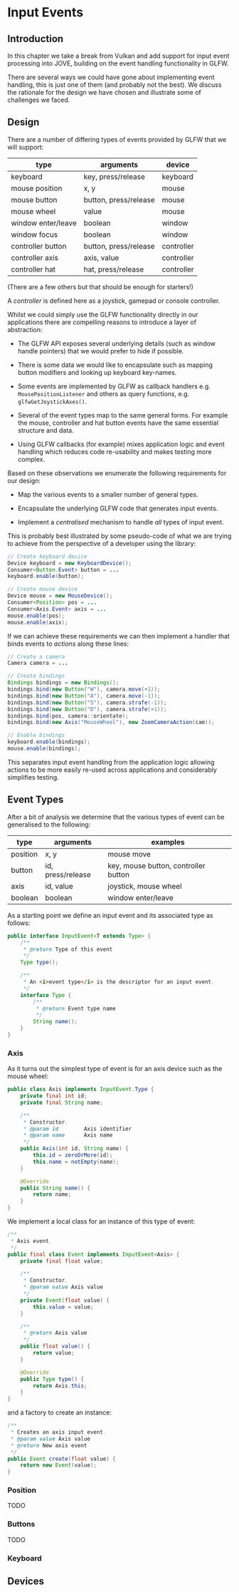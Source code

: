 # Input Events

## Introduction

In this chapter we take a break from Vulkan and add support for input event processing into JOVE, building on the event handling functionality in GLFW.

There are several ways we could have gone about implementing event handling, this is just one of them (and probably not the best).
We discuss the rationale for the design we have chosen and illustrate some of challenges we faced.

## Design

There are a number of differing types of events provided by GLFW that we will support:

type                    | arguments                 | device
----                    | ---------                 | ------
keyboard                | key, press/release        | keyboard
mouse position          | x, y                      | mouse
mouse button            | button, press/release     | mouse
mouse wheel             | value                     | mouse
window enter/leave      | boolean                   | window
window focus            | boolean                   | window
controller button       | button, press/release     | controller
controller axis         | axis, value               | controller
controller hat          | hat, press/release        | controller

(There are a few others but that should be enough for starters!)

A _controller_ is defined here as a joystick, gamepad or console controller.

Whilst we could simply use the GLFW functionality directly in our applications there are compelling reasons to introduce a layer of abstraction:

- The GLFW API exposes several underlying details (such as window handle pointers) that we would prefer to hide if possible.

- There is some data we would like to encapsulate such as mapping button modifiers and looking up keyboard key-names.

- Some events are implemented by GLFW as callback handlers e.g. `MousePositionListener` and others as query functions, e.g. `glfwGetJoystickAxes()`.

- Several of the event types map to the same general forms.  For example the mouse, controller and hat button events have the same essential structure and data.

- Using GLFW callbacks (for example) mixes application logic and event handling which reduces code re-usability and makes testing more complex.

Based on these observations we enumerate the following requirements for our design:

- Map the various events to a smaller number of general types.

- Encapsulate the underlying GLFW code that generates input events.

- Implement a _centralised_ mechanism to handle _all_ types of input event.

This is probably best illustrated by some pseudo-code of what we are trying to achieve from the perspective of a developer using the library:

```java
// Create keyboard device
Device keyboard = new KeyboardDevice();
Consumer<Button.Event> button = ...
keyboard.enable(button);

// Create mouse device
Device mouse = new MouseDevice();
Consumer<Position> pos = ...
Consumer<Axis.Event> axis = ...
mouse.enable(pos);
mouse.enable(axis);
```

If we can achieve these requirements we can then implement a handler that binds events to _actions_ along these lines:

```java
// Create a camera
Camera camera = ...

// Create bindings
Bindings bindings = new Bindings();
bindings.bind(new Button("W"), camera.move(+1));
bindings.bind(new Button("A"), camera.move(-1));
bindings.bind(new Button("S"), camera.strafe(-1));
bindings.bind(new Button("D"), camera.strafe(+1));
bindings.bind(pos, camera::orientate);
bindings.bind(new Axis("MouseWheel"), new ZoomCameraAction(cam));

// Enable bindings
keyboard.enable(bindings);
mouse.enable(bindings);
```

This separates input event handling from the application logic allowing actions to be more easily re-used across applications and considerably simplifies testing.

## Event Types

After a bit of analysis we determine that the various types of event can be generalised to the following:

type        | arguments             | examples
----        | ---------             | -------
position    | x, y                  | mouse move
button      | id, press/release     | key, mouse button, controller button
axis        | id, value             | joystick, mouse wheel
boolean     | boolean               | window enter/leave

As a starting point we define an input event and its associated type as follows:

```java
public interface InputEvent<T extends Type> {
    /**
     * @return Type of this event
     */
    Type type();

    /**
     * An <i>event type</i> is the descriptor for an input event.
     */
    interface Type {
        /**
         * @return Event type name
         */
        String name();
    }
}
```

### Axis

As it turns out the simplest type of event is for an axis device such as the mouse wheel:

```java
public class Axis implements InputEvent.Type {
    private final int id;
    private final String name;

    /**
     * Constructor.
     * @param id        Axis identifier
     * @param name      Axis name
     */
    public Axis(int id, String name) {
        this.id = zeroOrMore(id);
        this.name = notEmpty(name);
    }

    @Override
    public String name() {
        return name;
    }
}
```

We implement a local class for an instance of this type of event:

```java
/**
 * Axis event.
 */
public final class Event implements InputEvent<Axis> {
    private final float value;

    /**
     * Constructor.
     * @param value Axis value
     */
    private Event(float value) {
        this.value = value;
    }

    /**
     * @return Axis value
     */
    public float value() {
        return value;
    }

    @Override
    public Type type() {
        return Axis.this;
    }
}
```

and a factory to create an instance:

```java
/**
 * Creates an axis input event.
 * @param value Axis value
 * @return New axis event
 */
public Event create(float value) {
    return new Event(value);
}
```

### Position

TODO

### Buttons

TODO

### Keyboard

## Devices
